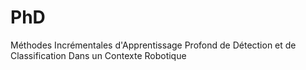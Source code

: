 # PhD
Méthodes Incrémentales d'Apprentissage Profond de Détection et de Classification Dans un Contexte Robotique
